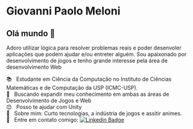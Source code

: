# Giovanni Paolo Meloni

## Olá mundo 👋
Adoro utilizar lógica para resolver problemas reais e poder desenvoler aplicações que podem ajudar e/ou entreter alguém.
Sou apaixonado por desenvolvimento de jogos e tenho grande interesse pela área de desenvolvimento Web 

:books: &nbsp; Estudante em Ciência da Computação no Instituto de Ciências Matemáticas e de Computação da USP (ICMC-USP).
 <br/> :mag_right: &nbsp; Buscando expandir meu conhecimento em ambas as áreas de Desenvolvimento de Jogos e Web
 <br/> :blush: &nbsp; Posso te ajudar com Unity
 <br/> 💬  &nbsp; Sobre mim: Curto tecnologias, a indústria de jogos e assitir animes.
 <br/> :email: &nbsp; Entre em contato comigo: [![Linkedin Badge](https://img.shields.io/badge/-GiovanniMeloni-blue?style=flat-square&logo=Linkedin&logoColor=white&link=https://www.linkedin.com/in/giomeloni/)](https://www.linkedin.com/in/giomeloni/)
